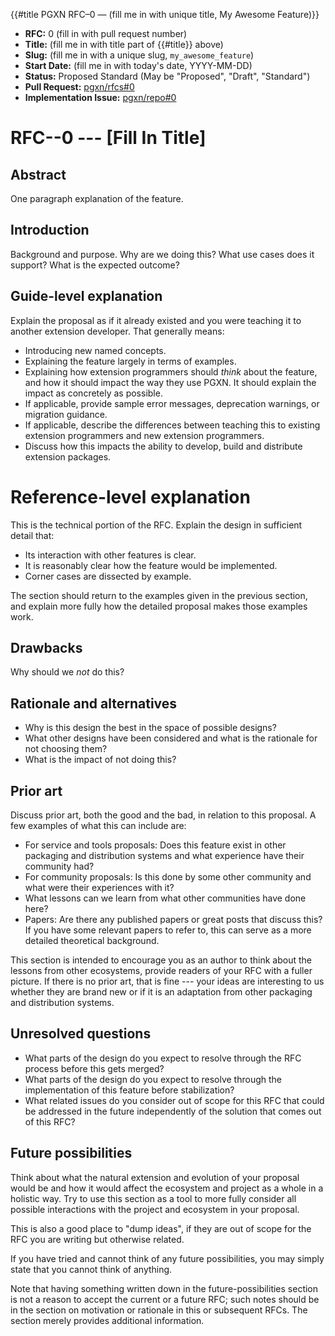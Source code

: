 {{#title PGXN RFC–0 — (fill me in with unique title, My Awesome Feature)}}
*   **RFC:** 0 (fill in with pull request number)
*   **Title:** (fill me in with title part of {{#title}} above)
*   **Slug:** (fill me in with a unique slug, `my_awesome_feature`)
*   **Start Date:** (fill me in with today's date, YYYY-MM-DD)
*   **Status:** Proposed Standard (May be "Proposed", "Draft", "Standard")
*   **Pull Request:** [pgxn/rfcs#0](https://github.com/pgxn/rfcs/pull/0)
*   **Implementation Issue:** [pgxn/repo#0](https://github.com/pgxn/repo/issues/0)

# RFC--0 --- [Fill In Title]

## Abstract

One paragraph explanation of the feature.

## Introduction

Background and purpose. Why are we doing this? What use cases does it support?
What is the expected outcome?

## Guide-level explanation

Explain the proposal as if it already existed and you were teaching it to
another extension developer. That generally means:

*   Introducing new named concepts.
*   Explaining the feature largely in terms of examples.
*   Explaining how extension programmers should *think* about the feature, and
    how it should impact the way they use PGXN. It should explain the impact
    as concretely as possible.
*   If applicable, provide sample error messages, deprecation warnings, or
    migration guidance.
*   If applicable, describe the differences between teaching this to existing
    extension programmers and new extension programmers.
*   Discuss how this impacts the ability to develop, build and distribute
    extension packages.

# Reference-level explanation

This is the technical portion of the RFC. Explain the design in sufficient
detail that:

*    Its interaction with other features is clear.
*    It is reasonably clear how the feature would be implemented.
*    Corner cases are dissected by example.

The section should return to the examples given in the previous section, and
explain more fully how the detailed proposal makes those examples work.

## Drawbacks

Why should we *not* do this?

## Rationale and alternatives

*    Why is this design the best in the space of possible designs?
*    What other designs have been considered and what is the rationale for not
     choosing them?
*    What is the impact of not doing this?

## Prior art

Discuss prior art, both the good and the bad, in relation to this proposal. A
few examples of what this can include are:

*    For service and tools proposals: Does this feature exist in other
     packaging and distribution systems and what experience have their
     community had?
*    For community proposals: Is this done by some other community and what
     were their experiences with it?
*    What lessons can we learn from what other communities have done here?
*    Papers: Are there any published papers or great posts that discuss this?
     If you have some relevant papers to refer to, this can serve as a more
     detailed theoretical background.

This section is intended to encourage you as an author to think about the
lessons from other ecosystems, provide readers of your RFC with a fuller
picture. If there is no prior art, that is fine --- your ideas are interesting
to us whether they are brand new or if it is an adaptation from other
packaging and distribution systems.

## Unresolved questions

*    What parts of the design do you expect to resolve through the RFC process
     before this gets merged?
*    What parts of the design do you expect to resolve through the
     implementation of this feature before stabilization?
*    What related issues do you consider out of scope for this RFC that could
     be addressed in the future independently of the solution that comes out
     of this RFC?

## Future possibilities

Think about what the natural extension and evolution of your proposal would be
and how it would affect the ecosystem and project as a whole in a holistic
way. Try to use this section as a tool to more fully consider all possible
interactions with the project and ecosystem in your proposal.

This is also a good place to "dump ideas", if they are out of scope for the
RFC you are writing but otherwise related.

If you have tried and cannot think of any future possibilities,
you may simply state that you cannot think of anything.

Note that having something written down in the future-possibilities section
is not a reason to accept the current or a future RFC; such notes should be
in the section on motivation or rationale in this or subsequent RFCs.
The section merely provides additional information.
